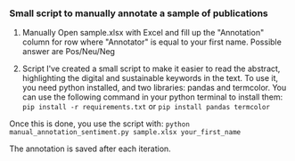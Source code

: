 ### Small script to manually annotate a sample of publications

1. Manually
Open sample.xlsx with Excel and fill up the "Annotation" column for row where "Annotator" is equal to your first name.
Possible answer are Pos/Neu/Neg

2. Script
I've created a small script to make it easier to read the abstract, highlighting the digital and sustainable keywords in the text.
To use it, you need python installed, and two libraries: pandas and termcolor. 
You can use the following command in your python terminal to install them:
	```pip install -r requirements.txt```
or
```pip install pandas termcolor```

Once this is done, you use the script with:
```python manual_annotation_sentiment.py sample.xlsx your_first_name ```

The annotation is saved after each iteration.
